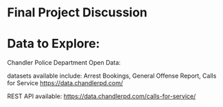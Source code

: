 # Final Project Discussion

# Data to Explore:

Chandler Police Department Open Data:

datasets available include: Arrest Bookings, General Offense Report, Calls for Service
https://data.chandlerpd.com/

REST API available: https://data.chandlerpd.com/calls-for-service/
